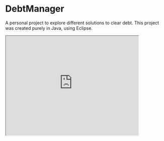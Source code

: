 # DebtManager
A personal project to explore different solutions to clear debt. 
This project was created purely in Java, using Eclipse. 

 <iframe width="420" height="315"
src="https://www.youtube.com/embed/tgbNymZ7vqY">
</iframe> 
